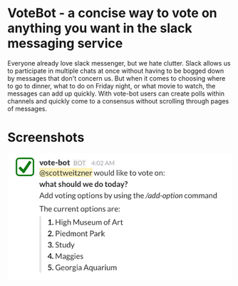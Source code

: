 # VoteBot - a concise way to vote on anything you want in the slack messaging service
Everyone already love slack messenger, but we hate clutter. Slack allows us to participate in multiple chats at once without having to be bogged down by messages that don't concern us. But when it comes to choosing where to go to dinner, what to do on Friday night, or what movie to watch, the messages can add up quickly. With vote-bot users can create polls within channels and quickly come to a consensus without scrolling through pages of messages.

# Screenshots
![](https://github.com/scottweitzner/votebot/blob/master/screenshots/img1.png)


